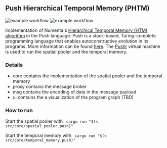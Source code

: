 ## Push Hierarchical Temporal Memory (PHTM)

![example workflow](https://github.com/johker/phtm/actions/workflows/rust.yml/badge.svg)
![example workflow](https://github.com/johker/phtm/actions/workflows/node.js.yml/badge.svg)

Implementation of Numenta's [Hierarchical Temporal Memory (HTM) algorithm](https://numenta.com/resources/biological-and-machine-intelligence/) in the 
Push language. Push is a stack-based, Turing-complete programming language that enables autoconstructive evolution in its programs.
More information can be found [here](http://faculty.hampshire.edu/lspector/push.html). The [Pushr](https://github.com/johker/pushr) virtual machine is used to run the spatial pooler and the temporal memory. 


### Details

- core contains the implementation of the spatial pooler and the temporal memory
- proxy contains the message broker
- msg contains the encoding of data in the message payload
- ui contains the a visualization of the program graph (TBD)

### How to run

Start the spatial pooler with
```  cargo run "$(< src/core/spatial_pooler.push)" ```

Start the temporal memory with
```  cargo run "$(< src/core/temporal_memory.push)" ```


